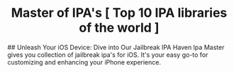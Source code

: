 <h1 align="center">Master of IPA's [ Top 10 IPA libraries of the world ]</h1>
## Unleash Your iOS Device: Dive into Our Jailbreak IPA Haven
Ipa Master gives you collection of jailbreak ipa's for iOS. It's your easy go-to for customizing and enhancing your iPhone experience.
